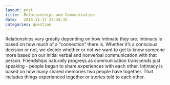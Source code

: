 ```yaml
---
layout: post
title:  Relationships and Communication
date:   2015-11-17 22:34:35
categories: question
---
```

Relationships vary greatly depending on how intimate they are. Intimacy is based on how much of a “connection” there is. Whether it’s a conscious decision or not, we decide whether or not we want to get to know someone more based on our initial verbal and nonverbal communication with that person. Friendships naturally progress as communication transcends just speaking - people began to share experiences with each other.  Intimacy is based on how many shared memories two people have together. That includes things experienced together or stories told to each other.

